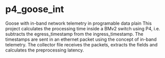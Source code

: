 # p4_goose_int
Goose with in-band network telemetry in programable data plain
This project calculates the processing time inside a BMv2 switch using P4, i.e. subtracts the egress_timestamp from the ingress_timestamp. The timestamps are sent in an ethernet packet using the concept of in-band telemetry. The collector file receives the packets, extracts the fields and calculates the preprocessing latency.
